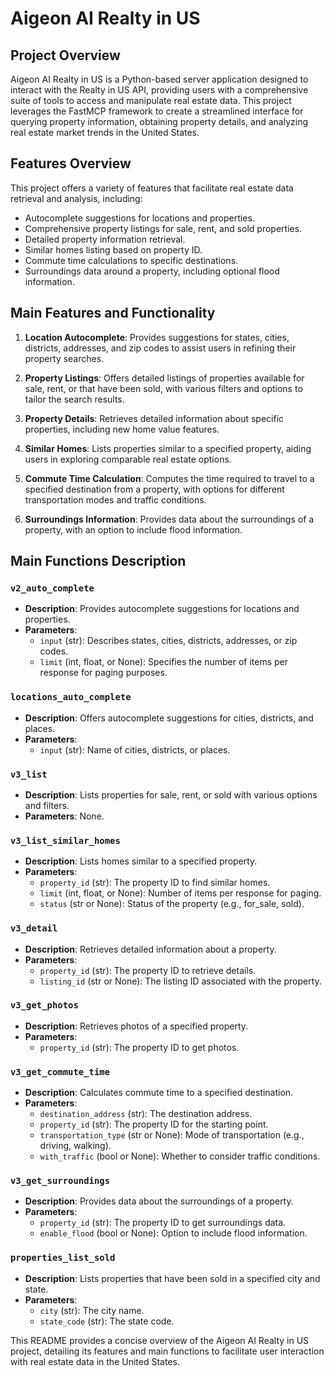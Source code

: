 # Aigeon AI Realty in US

## Project Overview

Aigeon AI Realty in US is a Python-based server application designed to interact with the Realty in US API, providing users with a comprehensive suite of tools to access and manipulate real estate data. This project leverages the FastMCP framework to create a streamlined interface for querying property information, obtaining property details, and analyzing real estate market trends in the United States.

## Features Overview

This project offers a variety of features that facilitate real estate data retrieval and analysis, including:

- Autocomplete suggestions for locations and properties.
- Comprehensive property listings for sale, rent, and sold properties.
- Detailed property information retrieval.
- Similar homes listing based on property ID.
- Commute time calculations to specific destinations.
- Surroundings data around a property, including optional flood information.

## Main Features and Functionality

1. **Location Autocomplete**: Provides suggestions for states, cities, districts, addresses, and zip codes to assist users in refining their property searches.

2. **Property Listings**: Offers detailed listings of properties available for sale, rent, or that have been sold, with various filters and options to tailor the search results.

3. **Property Details**: Retrieves detailed information about specific properties, including new home value features.

4. **Similar Homes**: Lists properties similar to a specified property, aiding users in exploring comparable real estate options.

5. **Commute Time Calculation**: Computes the time required to travel to a specified destination from a property, with options for different transportation modes and traffic conditions.

6. **Surroundings Information**: Provides data about the surroundings of a property, with an option to include flood information.

## Main Functions Description

### `v2_auto_complete`

- **Description**: Provides autocomplete suggestions for locations and properties.
- **Parameters**:
  - `input` (str): Describes states, cities, districts, addresses, or zip codes.
  - `limit` (int, float, or None): Specifies the number of items per response for paging purposes.

### `locations_auto_complete`

- **Description**: Offers autocomplete suggestions for cities, districts, and places.
- **Parameters**:
  - `input` (str): Name of cities, districts, or places.

### `v3_list`

- **Description**: Lists properties for sale, rent, or sold with various options and filters.
- **Parameters**: None.

### `v3_list_similar_homes`

- **Description**: Lists homes similar to a specified property.
- **Parameters**:
  - `property_id` (str): The property ID to find similar homes.
  - `limit` (int, float, or None): Number of items per response for paging.
  - `status` (str or None): Status of the property (e.g., for_sale, sold).

### `v3_detail`

- **Description**: Retrieves detailed information about a property.
- **Parameters**:
  - `property_id` (str): The property ID to retrieve details.
  - `listing_id` (str or None): The listing ID associated with the property.

### `v3_get_photos`

- **Description**: Retrieves photos of a specified property.
- **Parameters**:
  - `property_id` (str): The property ID to get photos.

### `v3_get_commute_time`

- **Description**: Calculates commute time to a specified destination.
- **Parameters**:
  - `destination_address` (str): The destination address.
  - `property_id` (str): The property ID for the starting point.
  - `transportation_type` (str or None): Mode of transportation (e.g., driving, walking).
  - `with_traffic` (bool or None): Whether to consider traffic conditions.

### `v3_get_surroundings`

- **Description**: Provides data about the surroundings of a property.
- **Parameters**:
  - `property_id` (str): The property ID to get surroundings data.
  - `enable_flood` (bool or None): Option to include flood information.

### `properties_list_sold`

- **Description**: Lists properties that have been sold in a specified city and state.
- **Parameters**:
  - `city` (str): The city name.
  - `state_code` (str): The state code.

This README provides a concise overview of the Aigeon AI Realty in US project, detailing its features and main functions to facilitate user interaction with real estate data in the United States.